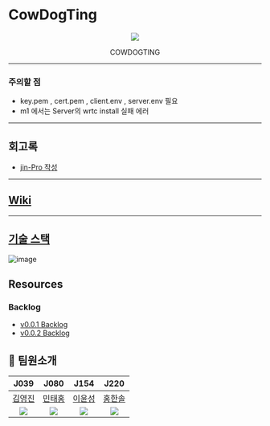 # CowDogTing

<p align="center" >
<img src="https://user-images.githubusercontent.com/64246267/138801849-61178d29-1a9a-4723-bcb9-ac3f5d2ce4a7.png" align="center"/>
</p>

<p align="center" >
COWDOGTING
</p>

---

### 주의할 점

- key.pem , cert.pem , client.env , server.env 필요
- m1 에서는 Server의 wrtc install 실패 에러

---

## 회고록

- [jin-Pro 작성](https://velog.io/@0_jin/%EC%86%8C%EA%B0%9C%ED%8C%85-%ED%94%84%EB%A1%9C%EC%A0%9D%ED%8A%B8-%ED%9A%8C%EA%B3%A0)

---

## [Wiki](https://github.com/boostcampwm-2021/web10-CowDogTing/wiki)

---

## [기술 스택](https://github.com/boostcampwm-2021/web10-CowDogTing/wiki/%EA%B8%B0%EC%88%A0-%EC%8A%A4%ED%83%9D)

![image](https://user-images.githubusercontent.com/64246267/142752437-7bb13285-946d-47df-ac42-90afad950ed8.png)

## Resources

### Backlog

- [v0.0.1 Backlog](https://docs.google.com/spreadsheets/d/167yJb78hPknp7S7JK_qtHvbFZXPQ6wmps1iL3sgt1es/edit#gid=1761511684)
- [v0.0.2 Backlog](https://docs.google.com/spreadsheets/d/1KEDtPdyq-6ktoalXyqvbzD71V4ZJRgGZdSqqrwF8L4g/edit#gid=0)

## 👨 팀원소개

|                     J039                     |                      J080                       |                      J154                       |                       J220                        |
| :------------------------------------------: | :---------------------------------------------: | :---------------------------------------------: | :-----------------------------------------------: |
|     [김영진](https://github.com/jin-Pro)     |     [민태홍](https://github.com/taehong0-0)     |     [이윤성](https://github.com/ddaynew365)     |     [홍한솔](https://github.com/Noelsky-code)     |
| <img src="https://github.com/jin-Pro.png" /> | <img src="https://github.com/taehong0-0.png" /> | <img src="https://github.com/ddaynew365.png" /> | <img src="https://github.com/Noelsky-code.png" /> |

